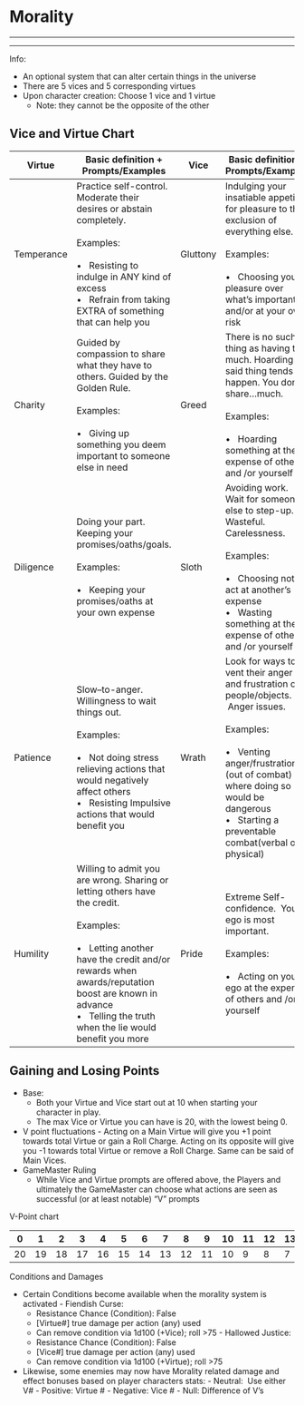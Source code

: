 # Morality
________________________________________
________________________________________

Info:
-	 An optional system that can alter certain things in the universe
-	There are 5 vices and 5 corresponding virtues
-	Upon character creation: Choose 1 vice and 1 virtue
	-	Note: they cannot be the opposite of the other

## **Vice and Virtue Chart**

| Virtue | Basic definition + Prompts/Examples | Vice | Basic definition + Prompts/Examples |
| ---- | ---- | ---- | ---- |
| Temperance | Practice self-control. Moderate their desires or abstain completely.<br><br>Examples:<br><br>•   Resisting to indulge in ANY kind of excess<br>•   Refrain from taking EXTRA of something that can help you | Gluttony | Indulging your insatiable appetite for pleasure to the exclusion of everything else.<br><br>Examples:<br><br>•   Choosing your pleasure over what’s important and/or at your own risk |
| Charity | Guided by compassion to share what they have to others. Guided by the Golden Rule.<br><br>Examples:<br><br>•   Giving up something you deem important to someone else in need | Greed | There is no such thing as having too much. Hoarding said thing tends to happen. You don’t share…much.<br><br>Examples:<br><br>•   Hoarding something at the expense of others and /or yourself |
| Diligence | Doing your part. Keeping your promises/oaths/goals.<br><br>Examples:<br><br>•   Keeping your promises/oaths at your own expense | Sloth | Avoiding work. Wait for someone else to step-up. Wasteful. Carelessness.<br><br>Examples:<br><br>•   Choosing not to act at another’s expense<br>•   Wasting something at the expense of others and /or yourself |
| Patience | Slow–to-anger. Willingness to wait things out.<br><br>Examples:<br><br>•   Not doing stress relieving actions that would negatively affect others<br>•   Resisting Impulsive actions that would benefit you | Wrath | Look for ways to vent their anger and frustration on people/objects.  Anger issues.<br><br>Examples:<br><br>•   Venting anger/frustration (out of combat) where doing so would be dangerous<br>•   Starting a preventable combat(verbal or physical) |
| Humility | Willing to admit you are wrong. Sharing or letting others have the credit.<br><br>Examples:<br><br>•   Letting another have the credit and/or rewards when awards/reputation boost are known in advance<br>•   Telling the truth when the lie would benefit you more | Pride | Extreme Self-confidence.  Your ego is most important.<br><br>Examples:<br><br>•   Acting on your ego at the expense of others and /or yourself |
## Gaining and Losing Points
-	Base:
	-	 Both your Virtue and Vice start out at 10 when starting your character in play.
	-	The max Vice or Virtue you can have is 20, with the lowest being 0.
-	 V point fluctuations
	-	Acting on a Main Virtue will give you +1 point towards total Virtue or gain a Roll Charge. Acting on its opposite will give you -1 towards total Virtue or remove a Roll Charge. Same can be said of Main Vices. 
-	GameMaster Ruling
	-	While Vice and Virtue prompts are offered above, the Players and ultimately the GameMaster can choose what actions are seen as successful (or at least notable) “V” prompts

V-Point chart

| 0 | 1 | 2 | 3 | 4 | 5 | 6 | 7 | 8 | 9 | 10 | 11 | 12 | 13 | 14 | 15 | 16 | 17 | 18 | 19 | 20 |
| ---- | ---- | ---- | ---- | ---- | ---- | ---- | ---- | ---- | ---- | ---- | ---- | ---- | ---- | ---- | ---- | ---- | ---- | ---- | ---- | ---- |
| 20 | 19 | 18 | 17 | 16 | 15 | 14 | 13 | 12 | 11 | 10 | 9 | 8 | 7 | 6 | 5 | 4 | 3 | 2 | 1 | 0 |

Conditions and Damages
-	 Certain Conditions become available when the morality system is activated
	-	 Fiendish Curse:
		-	 Resistance Chance (Condition): False
		-	 \[Virtue#] true damage per action (any) used
		-	 Can remove condition via 1d100 (+Vice); roll >75
	-	 Hallowed Justice:
		-	 Resistance Chance (Condition): False
		-	 \[Vice#] true damage per action (any) used
		-	 Can remove condition via 1d100 (+Virtue); roll >75
-	 Likewise, some enemies may now have Morality related damage and effect bonuses based on player characters stats:
	-	 Neutral:  Use either V#
	-	 Positive: Virtue #
	-	 Negative: Vice #
	-	 Null: Difference of V’s
